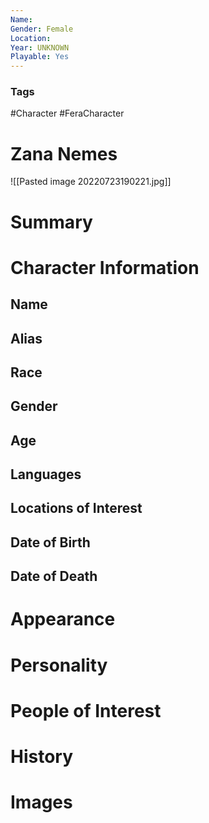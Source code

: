 ```yaml
---
Name: 
Gender: Female
Location: 
Year: UNKNOWN
Playable: Yes
---
```


### Tags
#Character #FeraCharacter 

# Zana Nemes
![[Pasted image 20220723190221.jpg]]

# Summary


# Character Information

## Name

## Alias

## Race

## Gender

## Age

## Languages

## Locations of Interest

## Date of Birth

## Date of Death

# Appearance

# Personality

# People of Interest

# History

# Images
